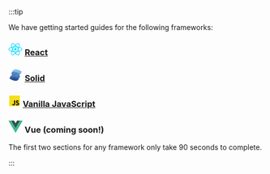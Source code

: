 :::tip

We have getting started guides for the following frameworks:

### ![React Logo](./assets/React-icon.svg) [React](/getting-started/react/create-project)

### ![Solid Logo](./assets/Solid-icon.svg) [Solid](/getting-started/solid/create-project)

### ![JS Logo](./assets/JS-icon.svg) [Vanilla JavaScript](/getting-started/vanilla-js/create-project)

### ![Vue Logo](./assets/Vue-icon.svg) Vue (coming soon!)

The first two sections for any framework only take 90 seconds to complete.

:::

